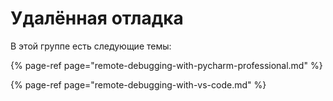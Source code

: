 # Удалённая отладка

В этой группе есть следующие темы:

{% page-ref page="remote-debugging-with-pycharm-professional.md" %}

{% page-ref page="remote-debugging-with-vs-code.md" %}

